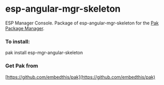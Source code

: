 esp-angular-mgr-skeleton
===

ESP Manager Console.  Package of esp-angular-mgr-skeleton for the [Pak Package Manager](https://github.com/embedthis/pak).

### To install:

pak install esp-mgr-angular-skeleton

### Get Pak from

[https://github.com/embedthis/pak](https://github.com/embedthis/pak)
